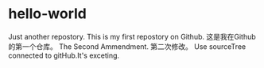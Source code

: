 # hello-world
Just another repostory.
This is my first repostory on Github.
这是我在Github的第一个仓库。
The Second Ammendment.
第二次修改。
Use sourceTree connected to gitHub.It's exceting.